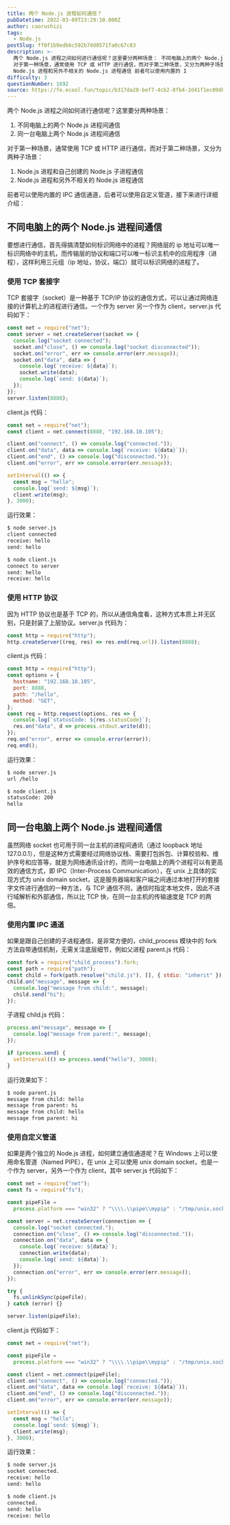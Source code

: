 ```yaml
---
title: 两个 Node.js 进程如何通信？
pubDatetime: 2022-03-09T23:29:10.000Z
author: caorushizi
tags:
  - Node.js
postSlug: ff0f1b9edb6c592b7dd8571fa0c67c83
description: >-
  两个 Node.js 进程之间如何进行通信呢？这里要分两种场景： 不同电脑上的两个 Node.js 进程间通信 同一台电脑上两个 Node.js 进程间通信
  对于第一种场景，通常使用 TCP 或 HTTP 进行通信，而对于第二种场景，又分为两种子场景： Node.js 进程和自己创建的 Node.js 子进程通信
  Node.js 进程和另外不相关的 Node.js 进程通信 前者可以使用内置的 I
difficulty: 3
questionNumber: 1692
source: https://fe.ecool.fun/topic/b317da28-bef7-4cb2-8fb4-2d41f1ec09d8
---
```


两个 Node.js 进程之间如何进行通信呢？这里要分两种场景：

1.  不同电脑上的两个 Node.js 进程间通信
2.  同一台电脑上两个 Node.js 进程间通信

对于第一种场景，通常使用 TCP 或 HTTP 进行通信，而对于第二种场景，又分为两种子场景：

1.  Node.js 进程和自己创建的 Node.js 子进程通信
2.  Node.js 进程和另外不相关的 Node.js 进程通信

前者可以使用内置的 IPC 通信通道，后者可以使用自定义管道，接下来进行详细介绍：

## 不同电脑上的两个 Node.js 进程间通信

要想进行通信，首先得搞清楚如何标识网络中的进程？网络层的 ip 地址可以唯一标识网络中的主机，而传输层的协议和端口可以唯一标识主机中的应用程序（进程），这样利用三元组（ip 地址，协议，端口）就可以标识网络的进程了。

### 使用 TCP 套接字

TCP 套接字（socket）是一种基于 TCP/IP 协议的通信方式，可以让通过网络连接的计算机上的进程进行通信。一个作为 server 另一个作为 client，server.js 代码如下：

```js
const net = require("net");
const server = net.createServer(socket => {
  console.log("socket connected");
  socket.on("close", () => console.log("socket disconnected"));
  socket.on("error", err => console.error(err.message));
  socket.on("data", data => {
    console.log(`receive: ${data}`);
    socket.write(data);
    console.log(`send: ${data}`);
  });
});
server.listen(8888);
```

client.js 代码：

```js
const net = require("net");
const client = net.connect(8888, "192.168.10.105");

client.on("connect", () => console.log("connected."));
client.on("data", data => console.log(`receive: ${data}`));
client.on("end", () => console.log("disconnected."));
client.on("error", err => console.error(err.message));

setInterval(() => {
  const msg = "hello";
  console.log(`send: ${msg}`);
  client.write(msg);
}, 3000);
```

运行效果：

```sh
$ node server.js
client connected
receive: hello
send: hello

$ node client.js
connect to server
send: hello
receive: hello

```

### 使用 HTTP 协议

因为 HTTP 协议也是基于 TCP 的，所以从通信角度看，这种方式本质上并无区别，只是封装了上层协议。server.js 代码为：

```js
const http = require("http");
http.createServer((req, res) => res.end(req.url)).listen(8888);
```

client.js 代码：

```js
const http = require("http");
const options = {
  hostname: "192.168.10.105",
  port: 8888,
  path: "/hello",
  method: "GET",
};
const req = http.request(options, res => {
  console.log(`statusCode: ${res.statusCode}`);
  res.on("data", d => process.stdout.write(d));
});
req.on("error", error => console.error(error));
req.end();
```

运行效果：

```sh
$ node server.js
url /hello

$ node client.js
statusCode: 200
hello

```

## 同一台电脑上两个 Node.js 进程间通信

虽然网络 socket 也可用于同一台主机的进程间通讯（通过 loopback 地址 127.0.0.1），但是这种方式需要经过网络协议栈、需要打包拆包、计算校验和、维护序号和应答等，就是为网络通讯设计的，而同一台电脑上的两个进程可以有更高效的通信方式，即 IPC（Inter-Process Communication），在 unix 上具体的实现方式为 unix domain socket，这是服务器端和客户端之间通过本地打开的套接字文件进行通信的一种方法，与 TCP 通信不同，通信时指定本地文件，因此不进行域解析和外部通信，所以比 TCP 快，在同一台主机的传输速度是 TCP 的两倍。

### 使用内置 IPC 通道

如果是跟自己创建的子进程通信，是非常方便的，child_process 模块中的 fork 方法自带通信机制，无需关注底层细节，例如父进程 parent.js 代码：

```js
const fork = require("child_process").fork;
const path = require("path");
const child = fork(path.resolve("child.js"), [], { stdio: "inherit" });
child.on("message", message => {
  console.log("message from child:", message);
  child.send("hi");
});
```

子进程 child.js 代码：

```js
process.on("message", message => {
  console.log("message from parent:", message);
});

if (process.send) {
  setInterval(() => process.send("hello"), 3000);
}
```

运行效果如下：

```sh
$ node parent.js
message from child: hello
message from parent: hi
message from child: hello
message from parent: hi

```

### 使用自定义管道

如果是两个独立的 Node.js 进程，如何建立通信通道呢？在 Windows 上可以使用命名管道（Named PIPE），在 unix 上可以使用 unix domain socket，也是一个作为 server，另外一个作为 client，其中 server.js 代码如下：

```js
const net = require("net");
const fs = require("fs");

const pipeFile =
  process.platform === "win32" ? "\\\\.\\pipe\\mypip" : "/tmp/unix.sock";

const server = net.createServer(connection => {
  console.log("socket connected.");
  connection.on("close", () => console.log("disconnected."));
  connection.on("data", data => {
    console.log(`receive: ${data}`);
    connection.write(data);
    console.log(`send: ${data}`);
  });
  connection.on("error", err => console.error(err.message));
});

try {
  fs.unlinkSync(pipeFile);
} catch (error) {}

server.listen(pipeFile);
```

client.js 代码如下：

```js
const net = require("net");

const pipeFile =
  process.platform === "win32" ? "\\\\.\\pipe\\mypip" : "/tmp/unix.sock";

const client = net.connect(pipeFile);
client.on("connect", () => console.log("connected."));
client.on("data", data => console.log(`receive: ${data}`));
client.on("end", () => console.log("disconnected."));
client.on("error", err => console.error(err.message));

setInterval(() => {
  const msg = "hello";
  console.log(`send: ${msg}`);
  client.write(msg);
}, 3000);
```

运行效果：

```sh
$ node server.js
socket connected.
receive: hello
send: hello

$ node client.js
connected.
send: hello
receive: hello

```
